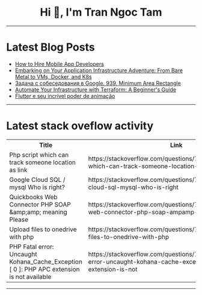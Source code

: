 <h1 align="center">Hi 👋, I'm Tran Ngoc Tam</h1>

---

# Latest Blog Posts 
<!-- BLOG-POST-LIST:START -->
- [How to Hire Mobile App Developers](https://dev.to/remotebase/how-to-hire-mobile-app-developers-3hmi)
- [Embarking on Your Application Infrastructure Adventure: From Bare Metal to VMs, Docker, and K8s](https://dev.to/ahmadrahimizadeh/embarking-on-your-application-infrastructure-adventure-from-bare-metal-to-vms-docker-and-k8s-317b)
- [Задача с собеседования в Google. 939. Minimum Area Rectangle](https://dev.to/faangmaster/zadacha-s-sobiesiedovaniia-v-google-939-minimum-area-rectangle-c0o)
- [Automate Your Infrastructure with Terraform: A Beginner&#39;s Guide](https://dev.to/arbythecoder/automate-your-infrastructure-with-terraform-a-beginners-guide-1kg7)
- [Flutter e seu incrível poder de animação](https://dev.to/ulisseshen/flutter-e-seu-incrivel-poder-de-animacao-3gc1)
<!-- BLOG-POST-LIST:END -->

---

# Latest stack oveflow activity
<table>
  <tr><th>Title</th><th>Link</th></tr>
  <!-- STACKOVERFLOW:START --><tr><td>Php script which can track someone location as link</td><td>https://stackoverflow.com/questions/78375293/php-script-which-can-track-someone-location-as-link</td></tr><tr><td>Google Cloud SQL / mysql Who is right?</td><td>https://stackoverflow.com/questions/78375255/google-cloud-sql-mysql-who-is-right</td></tr><tr><td>Quickbooks Web Connector PHP SOAP &amp;amp;amp; meaning Please</td><td>https://stackoverflow.com/questions/78375248/quickbooks-web-connector-php-soap-ampamp-meaning-please</td></tr><tr><td>Upload files to onedrive with php</td><td>https://stackoverflow.com/questions/78375159/upload-files-to-onedrive-with-php</td></tr><tr><td>PHP Fatal error: Uncaught Kohana_Cache_Exception [ 0 ]: PHP APC extension is not available</td><td>https://stackoverflow.com/questions/78375062/php-fatal-error-uncaught-kohana-cache-exception-0-php-apc-extension-is-not</td></tr><!-- STACKOVERFLOW:END -->
</table>

---



